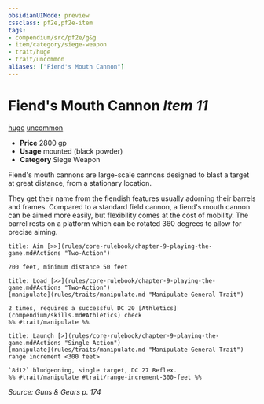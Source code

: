 ```yaml
---
obsidianUIMode: preview
cssclass: pf2e,pf2e-item
tags:
- compendium/src/pf2e/g&g
- item/category/siege-weapon
- trait/huge
- trait/uncommon
aliases: ["Fiend's Mouth Cannon"]
---
```

# Fiend's Mouth Cannon *Item 11*  
[huge](rules/traits/huge-b1.md "Huge Size Trait")  [uncommon](rules/traits/uncommon.md "Uncommon Rarity Trait")  

- **Price** 2800 gp
- **Usage** mounted (black powder)
- **Category** Siege Weapon

Fiend's mouth cannons are large-scale cannons designed to blast a target at great distance, from a stationary location.

They get their name from the fiendish features usually adorning their barrels and frames. Compared to a standard field cannon, a fiend's mouth cannon can be aimed more easily, but flexibility comes at the cost of mobility. The barrel rests on a platform which can be rotated 360 degrees to allow for precise aiming.

```ad-embed-ability
title: Aim [>>](rules/core-rulebook/chapter-9-playing-the-game.md#Actions "Two-Action")

200 feet, minimum distance 50 feet
```

```ad-embed-ability
title: Load [>>](rules/core-rulebook/chapter-9-playing-the-game.md#Actions "Two-Action")
[manipulate](rules/traits/manipulate.md "Manipulate General Trait")  

2 times, requires a successful DC 20 [Athletics](compendium/skills.md#Athletics) check  
%% #trait/manipulate %%
```

```ad-embed-ability
title: Launch [>](rules/core-rulebook/chapter-9-playing-the-game.md#Actions "Single Action")
[manipulate](rules/traits/manipulate.md "Manipulate General Trait")  range increment <300 feet>  

`8d12` bludgeoning, single target, DC 27 Reflex.  
%% #trait/manipulate #trait/range-increment-300-feet %%
```

*Source: Guns & Gears p. 174*